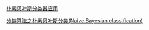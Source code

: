 
 [朴素贝叶斯分类器应用](http://www.ruanyifeng.com/blog/2013/12/naive_bayes_classifier.html)

[分类算法之朴素贝叶斯分类(Naive Bayesian classification)](http://www.cnblogs.com/leoo2sk/archive/2010/09/17/1829190.html)
